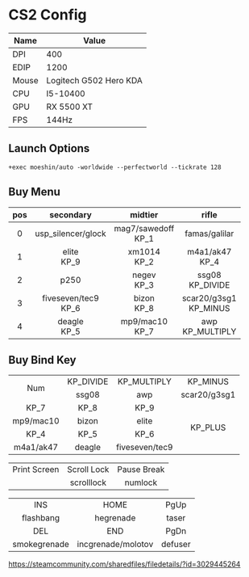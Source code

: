 # CS2 Config

Name | Value
----|----
DPI | 400
EDIP | 1200
Mouse | Logitech G502 Hero KDA
CPU | I5-10400
GPU | RX 5500 XT
FPS | 144Hz

## Launch Options
```text
+exec moeshin/auto -worldwide --perfectworld --tickrate 128
```

## Buy Menu

pos|secondary|midtier|rifle
:--:|:--:|:--:|:--:
0|usp_silencer/glock|mag7/sawedoff<br>KP_1|famas/galilar
1|elite<br>KP_9|xm1014<br>KP_2|m4a1/ak47<br>KP_4
2|p250|negev<br>KP_3|ssg08<br>KP_DIVIDE
3|fiveseven/tec9<br>KP_6|bizon<br>KP_8|scar20/g3sg1<br>KP_MINUS
4|deagle<br>KP_5|mp9/mac10<br>KP_7|awp<br>KP_MULTIPLY

## Buy Bind Key

<table>
<tbody align=center>
<tr>
	<td rowspan=2>Num</td>
	<td>KP_DIVIDE</td>
	<td>KP_MULTIPLY</td>
	<td>KP_MINUS</td>
</tr>
<tr>
	<td>ssg08</td>
	<td>awp</td>
	<td>scar20/g3sg1</td>
</tr>
<tr>
	<td>KP_7</td>
	<td>KP_8</td>
	<td>KP_9</td>
	<td rowspan=4>KP_PLUS</td>
</tr>
<tr>
	<td>mp9/mac10</td>
	<td>bizon</td>
	<td>elite</td>
</tr>
<tr>
	<td>KP_4</td>
	<td>KP_5</td>
	<td>KP_6</td>
</tr>
<tr>
	<td>m4a1/ak47</td>
	<td>deagle</td>
	<td>fiveseven/tec9</td>
</tr>
</tbody>
</table>

<table>
<tbody align=center>
<tr>
	<td>Print Screen</td>
	<td>Scroll Lock</td>
	<td>Pause Break</td>
</tr>
<tr>
	<td></td>
	<td>scrolllock</td>
	<td>numlock</td>
</tr>
</tbody>
</table>

<table>
<tbody align=center>
<tr>
	<td>INS</td>
	<td>HOME</td>
	<td>PgUp</td>
</tr>
<tr>
	<td>flashbang</td>
	<td>hegrenade</td>
	<td>taser</td>
</tr>
<tr>
	<td>DEL</td>
	<td>END</td>
	<td>PgDn</td>
</tr>
<tr>
	<td>smokegrenade</td>
	<td>incgrenade/molotov</td>
	<td>defuser</td>
</tr>
</tbody>
</table>

https://steamcommunity.com/sharedfiles/filedetails/?id=3029445264
